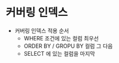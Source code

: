 # 커버링 인덱스



* 커버링 인덱스 적용 순서
    * WHERE 조건에 있는 컬럼 최우선
    * ORDER BY / GROPU BY 컬럼 그 다음
    * SELECT 에 있는 컬럼을 마지막